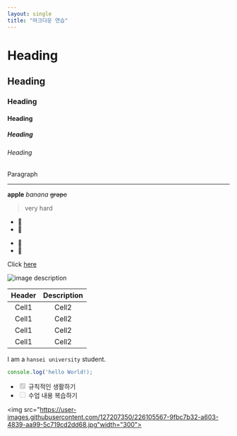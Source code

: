 ```yaml
---
layout: single
title: "마크다운 연습"
---
```


# Heading

## Heading

### Heading

#### Heading

##### Heading

###### Heading

Paragraph

---

**apple**
_banana_
~~grape~~

> very hard

- 🥥
- 🍇

* 🍈
* 🍉

Click [here](https://portal.hansei.ac.kr/)

![image description](http://snaptime.edaily.co.kr/wp-content/uploads/2021/03/KakaoTalk_20210310_174626882-1280x720.jpg)

| Header | Description |
| :----: | :---------: |
| Cell1  |    Cell2    |
| Cell1  |    Cell2    |
| Cell1  |    Cell2    |
| Cell1  |    Cell2    |

I am a `hansei university` student.

```ts
console.log('hello World!);
```

<ul>
<li><input checked="" disabled="" type="checkbox"> 규칙적인 생활하기</li>
<li><input disabled="" type="checkbox"> 수업 내용 복습하기</li>
</ul>

<img src="https://user-images.githubusercontent.com/127207350/226105567-9fbc7b32-a603-4839-aa99-5c719cd2dd68.jpg"width="300">
